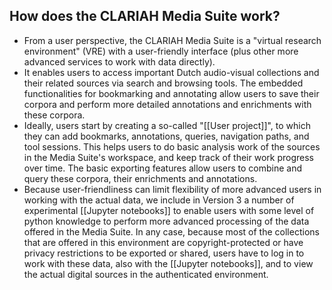 ## How does the CLARIAH Media Suite work?

- From a user perspective, the CLARIAH Media Suite is a "virtual research environment" (VRE) with a user-friendly interface (plus other more advanced services to work with data directly).
- It enables users to access important Dutch audio-visual collections and their related sources via search and browsing tools. The embedded functionalities for bookmarking and annotating allow users to save their corpora and perform more detailed annotations and enrichments with these corpora.
- Ideally, users start by creating a so-called "[[User project]]", to which they can add bookmarks, annotations, queries, navigation paths, and tool sessions. This helps users to do basic analysis work of the sources in the Media Suite's workspace, and keep track of their work progress over time. The basic exporting features allow users to combine and query these corpora, their enrichments and annotations.
- Because user-friendliness can limit flexibility of more advanced users in working with the actual data, we include in Version 3 a number of experimental [[Jupyter notebooks]] to enable users with some level of python knowledge to perform more advanced processing of the data offered in the Media Suite. In any case, because most of the collections that are offered in this environment are copyright-protected or have privacy restrictions to be exported or shared, users have to log in to work with these data, also with the [[Jupyter notebooks]], and to view the actual digital sources in the authenticated environment.